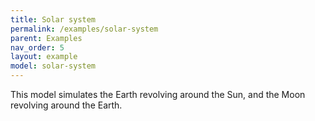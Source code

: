 ```yaml
---
title: Solar system
permalink: /examples/solar-system
parent: Examples
nav_order: 5
layout: example
model: solar-system
---
```


This model simulates the Earth revolving around the Sun, and the Moon revolving around the Earth.
